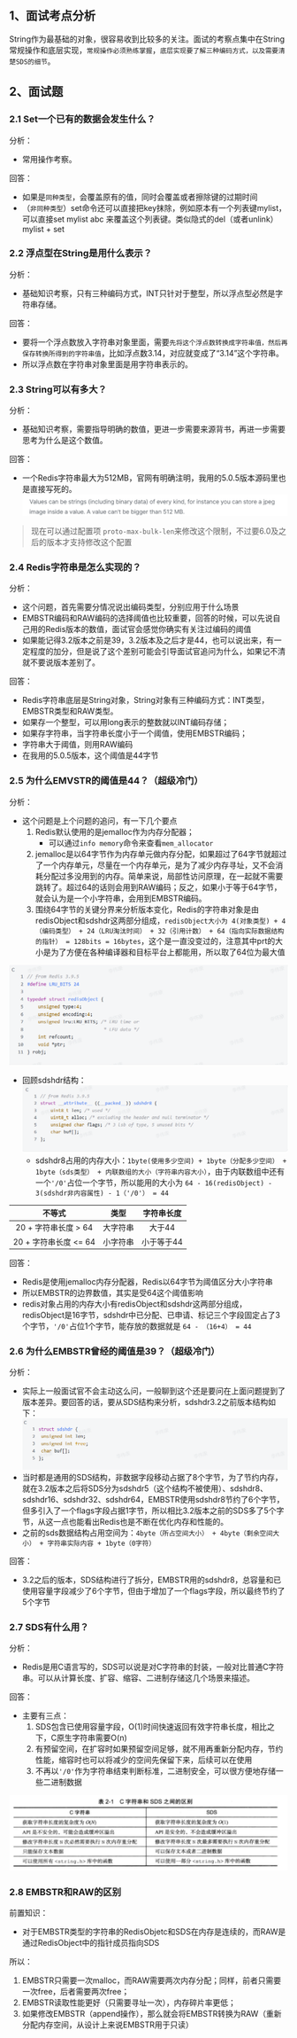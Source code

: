 
## 1、面试考点分析

String作为最基础的对象，很容易收到比较多的关注。面试的考察点集中在String常规操作和底层实现，`常规操作必须熟练掌握`，`底层实现要了解三种编码方式，以及需要清楚SDS的细节`。

## 2、面试题

### 2.1 Set一个已有的数据会发生什么？

分析：
- 常用操作考察。

回答：
- 如果是`同种类型`，会覆盖原有的值，同时会覆盖或者擦除键的过期时间
- （`非同种类型`）set命令还可以直接把key抹除，例如原本有一个列表键mylist，可以直接set mylist abc 来覆盖这个列表键。类似隐式的del（或者unlink）mylist + set

### 2.2 浮点型在String是用什么表示？

分析：
- 基础知识考察，只有三种编码方式，INT只针对于整型，所以浮点型必然是字符串存储。

回答：
- 要将一个浮点数放入字符串对象里面，需要`先将这个浮点数转换成字符串值，然后再保存转换所得到的字符串值`，比如浮点数3.14，对应就变成了“3.14”这个字符串。
- 所以浮点数在字符串对象里面是用字符串表示的。

### 2.3 String可以有多大？

分析：
- 基础知识考察，需要指导明确的数值，更进一步需要来源背书，再进一步需要思考为什么是这个数值。

回答：
- 一个Redis字符串最大为512MB，官网有明确注明，我用的5.0.5版本源码里也是直接写死的。![](assets/Pasted%20image%2020231015171310.png)
>现在可以通过配置项 `proto-max-bulk-len`来修改这个限制，不过要6.0及之后的版本才支持修改这个配置

### 2.4 Redis字符串是怎么实现的？

分析：
- 这个问题，首先需要分情况说出编码类型，分别应用于什么场景
- EMBSTR编码和RAW编码的选择阈值也比较重要，回答的时候，可以先说自己用的Redis版本的数值，面试官会感觉你确实有关注过编码的阈值
- 如果能记得3.2版本之前是39，3.2版本及之后才是44，也可以说出来，有一定程度的加分，但是说了这个差别可能会引导面试官追问为什么，如果记不清就不要说版本差别了。

回答：
- Redis字符串底层是String对象，String对象有三种编码方式：INT类型，EMBSTR类型和RAW类型。
- 如果存一个整型，可以用long表示的整数就以INT编码存储；
- 如果存字符串，当字符串长度小于一个阈值，使用EMBSTR编码；
- 字符串大于阈值，则用RAW编码
- 在我用的5.0.5版本，这个阈值是44字节

### 2.5 为什么EMVSTR的阈值是44？（超级冷门）

分析：
- 这个问题是上个问题的追问，有一下几个要点
	1. Redis默认使用的是jemalloc作为内存分配器；
		- 可以通过`info memory`命令来查看`mem_allocator`
	2. jemalloc是以64字节作为内存单元做内存分配，如果超过了64字节就超过了一个内存单元，尽量在一个内存单元，是为了减少内存寻址，又不会消耗分配过多没用到的内存。简单来说，局部性访问原理，在一起就不需要跳转了。超过64的话则会用到RAW编码；反之，如果小于等于64字节，就会认为是一个小字符串，会用到EMBSTR编码。
	3. 围绕64字节的关键分界来分析版本变化，Redis的字符串对象是由redisObject和sdshdr这两部分组成，`redisObject大小为 4(对象类型) + 4（编码类型） + 24（LRU淘汰时间） + 32（引用计数） + 64（指向实际数据结构的指针） = 128bits = 16bytes`，这个是一直没变过的，注意其中prt的大小是为了方便在各种编译器和目标平台上都能用，所以取了64位为最大值

![](assets/Pasted%20image%2020231015171840.png)

- 回顾sdshdr结构：![](assets/Pasted%20image%2020231015171859.png)
	- sdshdr8占用的内存大小：`1byte(使用多少空间) + 1byte（分配多少空间） + 1byte（sds类型） + 内联数组的大小（字符串内容大小）`，由于内联数组中还有一个`'/0'`占位一个字节，所以能用的大小为 `64 - 16(redisObject) - 3(sdshdr非内容属性) - 1（'/0'） = 44`

|不等式|类型|字符串长度|
|:--:|:--:|:--:|
|20 + 字符串长度 > 64|大字符串|大于44|
|20 + 字符串长度 <= 64|小字符串|小于等于44|
回答：
- Redis是使用jemalloc内存分配器，Redis以64字节为阈值区分大小字符串
- 所以EMBSTR的边界数值，其实是受64这个阈值影响
- redis对象占用的内存大小有redisObject和sdshdr这两部分组成，redisObject是16字节，sdshdr中已分配、已申请、标记三个字段固定占了3个字节，`'/0'`占位1个字节，能存放的数据就是 `64 - （16+4） = 44`

### 2.6 为什么EMBSTR曾经的阈值是39？（超级冷门）

分析：
- 实际上一般面试官不会主动这么问，一般聊到这个还是要问在上面问题提到了版本差异。要回答的话，要从SDS结构来分析，sdshdr3.2之前版本结构如下：![](assets/Pasted%20image%2020231015200724.png)
- 当时都是通用的SDS结构，非数据字段移动占据了8个字节，为了节约内存，就在3.2版本之后将SDS分为sdshdr5（这个结构不被使用）、sdshdr8、sdshdr16、sdshdr32、sdshdr64，EMBSTR使用sdshdr8节约了6个字节，但多引入了一个flags字段占据1字节，所以相比3.2版本之前的SDS多了5个字节，从这一点也能看出Redis也是不断在优化内存和性能的。
- 之前的sds数据结构占用空间为：`4byte（所占空间大小） + 4byte（剩余空间大小） + 字符串实际内容 + 1byte（0字符）`

回答：
- 3.2之后的版本，SDS结构进行了拆分，EMBSTR用的sdshdr8，总容量和已使用容量字段减少了6个字节，但由于增加了一个flags字段，所以最终节约了5个字节

### 2.7 SDS有什么用？

分析：
- Redis是用C语言写的，SDS可以说是对C字符串的封装，一般对比普通C字符串。可以从计算长度、扩容、缩容、二进制存储这几个场景来描述。

回答：
- 主要有三点：
	1. SDS包含已使用容量字段，O(1)时间快速返回有效字符串长度，相比之下，C原生字符串需要O(n)
	2. 有预留空间，在扩容时如果预留空间足够，就不用再重新分配内存，节约性能，缩容时也可以将减少的空间先保留下来，后续可以在使用
	3. 不再以`'/0'`作为字符串结束判断标准，二进制安全，可以很方便地存储一些二进制数据

![](assets/Pasted%20image%2020231015202008.png)


### 2.8 EMBSTR和RAW的区别

前置知识：
- 对于EMBSTR类型的字符串的RedisObjetc和SDS在内存是连续的，而RAW是通过RedisObject中的指针成员指向SDS

所以：
1. EMBSTR只需要一次malloc，而RAW需要两次内存分配；同样，前者只需要一次free，后者需要两次free；
2. EMBSTR读取性能更好（只需要寻址一次），内存碎片率更低；
3. 如果修改EMBSTR（append操作），那么就会将EMBSTR转换为RAW（重新分配内存空间，从设计上来说EMBSTR用于只读）